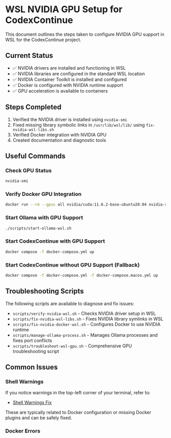 # WSL NVIDIA GPU Setup for CodexContinue

This document outlines the steps taken to configure NVIDIA GPU support in WSL for the CodexContinue project.

## Current Status

- ✅ NVIDIA drivers are installed and functioning in WSL
- ✅ NVIDIA libraries are configured in the standard WSL location
- ✅ NVIDIA Container Toolkit is installed and configured
- ✅ Docker is configured with NVIDIA runtime support
- ✅ GPU acceleration is available to containers

## Steps Completed

1. Verified the NVIDIA driver is installed using `nvidia-smi`
2. Fixed missing library symbolic links in `/usr/lib/wsl/lib/` using `fix-nvidia-wsl-libs.sh`
3. Verified Docker integration with NVIDIA GPU
4. Created documentation and diagnostic tools

## Useful Commands

### Check GPU Status
```bash
nvidia-smi
```

### Verify Docker GPU Integration
```bash
docker run --rm --gpus all nvidia/cuda:11.6.2-base-ubuntu20.04 nvidia-smi
```

### Start Ollama with GPU Support
```bash
./scripts/start-ollama-wsl.sh
```

### Start CodexContinue with GPU Support
```bash
docker compose -f docker-compose.yml up
```

### Start CodexContinue without GPU Support (Fallback)
```bash
docker compose -f docker-compose.yml -f docker-compose.macos.yml up
```

## Troubleshooting Scripts

The following scripts are available to diagnose and fix issues:

- `scripts/verify-nvidia-wsl.sh` - Checks NVIDIA driver setup in WSL
- `scripts/fix-nvidia-wsl-libs.sh` - Fixes NVIDIA library symlinks in WSL
- `scripts/fix-nvidia-docker-wsl.sh` - Configures Docker to use NVIDIA runtime
- `scripts/manage-ollama-process.sh` - Manages Ollama processes and fixes port conflicts
- `scripts/troubleshoot-wsl-gpu.sh` - Comprehensive GPU troubleshooting script

## Common Issues

### Shell Warnings

If you notice warnings in the top-left corner of your terminal, refer to:
- [Shell Warnings Fix](../troubleshooting/SHELL_WARNINGS_FIX.md)

These are typically related to Docker configuration or missing Docker plugins and can be safely fixed.

### Docker Errors
